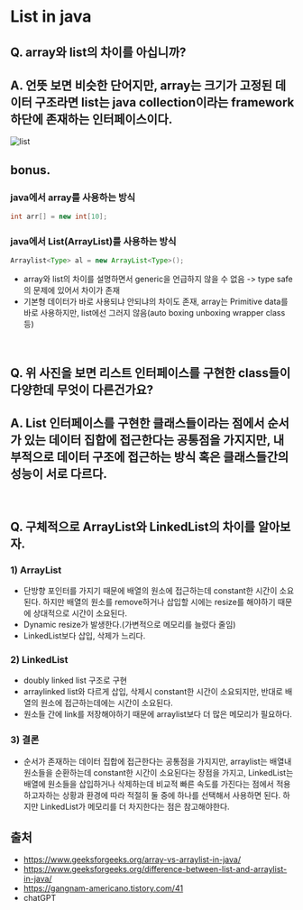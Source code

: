 # List in java

## Q. array와 list의 차이를 아십니까?
## A. 언뜻 보면 비슷한 단어지만, array는 크기가 고정된 데이터 구조라면 list는 java collection이라는 framework 하단에 존재하는 인터페이스이다.
![list](https://media.geeksforgeeks.org/wp-content/cdn-uploads/20210315172345/Java-Collections-Framework-Hierarchy.png)
</br>

## bonus.
### java에서 array를 사용하는 방식
```java
int arr[] = new int[10]; 
```
### java에서 List(ArrayList)를 사용하는 방식
```java
Arraylist<Type> al = new ArrayList<Type>();
```
- array와 list의 차이를 설명하면서 generic을 언급하지 않을 수 없음 -> type safe의 문제에 있어서 차이가 존재
- 기본형 데이터가 바로 사용되냐 안되냐의 차이도 존재, array는 Primitive data를 바로 사용하지만, list에선 그러지 않음(auto boxing unboxing wrapper class등)
</br>

## Q. 위 사진을 보면 리스트 인터페이스를 구현한 class들이 다양한데 무엇이 다른건가요?
## A. List 인터페이스를 구현한 클래스들이라는 점에서 순서가 있는 데이터 집합에 접근한다는 공통점을 가지지만, 내부적으로 데이터 구조에 접근하는 방식 혹은 클래스들간의 성능이 서로 다르다.
</br>

## Q. 구체적으로 ArrayList와 LinkedList의 차이를 알아보자.
### 1) ArrayList
- 단방향 포인터를 가지기 때문에 배열의 원소에 접근하는데 constant한 시간이 소요된다. 하지만 배열의 원소를 remove하거나 삽입할 시에는 resize를 해야하기 때문에 상대적으로 시간이 소요된다.
- Dynamic resize가 발생한다.(가변적으로 메모리를 늘렸다 줄임)
- LinkedList보다 삽입, 삭제가 느리다.
### 2) LinkedList
- doubly linked list 구조로 구현
- arraylinked list와 다르게 삽입, 삭제시 constant한 시간이 소요되지만, 반대로 배열의 원소에 접근하는데에는 시간이 소요된다.
- 원소들 간에 link를 저장해야하기 때문에 arraylist보다 더 많은 메모리가 필요하다.
### 3) 결론
- 순서가 존재하는 데이터 집합에 접근한다는 공통점을 가지지만, arraylist는 배열내 원소들을 순환하는데 constant한 시간이 소요된다는 장점을 가지고, LinkedList는 배열에 원소들을 삽입하거나 삭제하는데 비교적 빠른 속도를 가진다는 점에서 적용하고자하는 상황과 환경에 따라 적절히 둘 중에 하나를 선택해서 사용하면 된다. 하지만 LinkedList가 메모리를 더 차지한다는 점은 참고해야한다. 

## 출처
- https://www.geeksforgeeks.org/array-vs-arraylist-in-java/
- https://www.geeksforgeeks.org/difference-between-list-and-arraylist-in-java/
- https://gangnam-americano.tistory.com/41
- chatGPT


